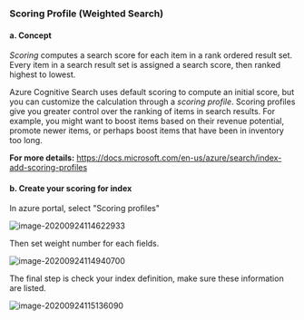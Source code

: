 ### Scoring Profile (Weighted Search)

#### a. Concept

*Scoring* computes a search score for each item in a rank ordered result set. Every item in a search result set is assigned a search score, then ranked highest to lowest.

Azure Cognitive Search uses default scoring to compute an initial score, but you can customize the calculation through a *scoring profile*. Scoring profiles give you greater control over the ranking of items in search results. For example, you might want to boost items based on their revenue potential, promote newer items, or perhaps boost items that have been in inventory too long.

**For more details:** https://docs.microsoft.com/en-us/azure/search/index-add-scoring-profiles

#### b. Create your scoring for index

In azure portal, select "Scoring profiles" 

![image-20200924114622933](https://i.loli.net/2020/09/24/8RciLKgtOmBqau6.png)

Then set weight number for each fields.

![image-20200924114940700](https://i.loli.net/2020/09/24/lWcF9AN8uGboIfk.png)

The final step is check your index definition, make sure these information are listed.

![image-20200924115136090](https://i.loli.net/2020/09/25/pM76tAa8mnVIdlW.png)